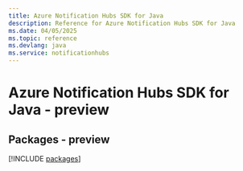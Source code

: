 ```yaml
---
title: Azure Notification Hubs SDK for Java
description: Reference for Azure Notification Hubs SDK for Java
ms.date: 04/05/2025
ms.topic: reference
ms.devlang: java
ms.service: notificationhubs
---
```

# Azure Notification Hubs SDK for Java - preview
## Packages - preview
[!INCLUDE [packages](notification-hubs-index.md)]